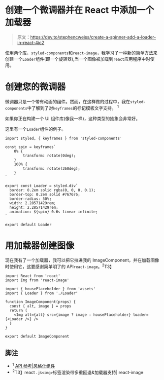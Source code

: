 # 创建一个微调器并在 React 中添加一个加载器

> 原文：<https://dev.to/stephencweiss/create-a-spinner-add-a-loader-in-react-4ic2>

使用两个库，`styled-components`和`react-image`，我学习了一种新的简单方法来创建一个`Loader`组件(即一个旋转器),当一个图像被加载到`react`应用程序中时使用。

# 创建您的微调器

微调器只是一个带有动画的组件。然而，在这样做的过程中，我在`styled-components`中了解到了对`keyframes`的标记模板文字支持。 <sup>1</sup>

如果你正在构建一个 UI 组件库(像我一样)，这种类型的抽象会非常好。

这里有一个`Loader`组件的例子。

```
import styled, { keyframes } from 'styled-components'

const spin = keyframes`
    0% {
        transform: rotate(0deg);
    }
    100% {
        transform: rotate(360deg);
    }
`

export const Loader = styled.div`
  border: 0.2em solid rgba(0, 0, 0, 0.1);
  border-top: 0.2em solid #767676;
  border-radius: 50%;
  width: 2.28571429rem;
  height: 2.28571429rem;
  animation: ${spin} 0.6s linear infinite;
`

export default Loader 
```

# 用加载器创建图像

现在我有了一个加载器，我可以把它拉进我的 ImageComponent，并在加载图像时使用它，这要感谢简单明了的 API`react-image`。<sup>2</sup>T3】

```
import React from 'react'
import Img from 'react-image'

import { housePlaceholder } from 'assets'
import { Loader } from './Loader'

function ImageComponent(props) {
  const { alt, image } = props
  return (
    <Img alt={alt} src={image ? image : housePlaceholder} loader={<Loader />} />
  )
}

export default ImageComponent 
```

## 脚注

*   <sup>1</sup> [API 参考|风格化组件](https://www.styled-components.com/docs/api)
*   <sup>2</sup>T3】react . js`<img>`标签渲染带多重回退&加载器支持| react-image